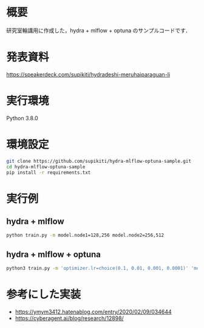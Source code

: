 # 概要
研究室輪講用に作成した，hydra + mlflow + optuna のサンプルコードです．

# 発表資料
https://speakerdeck.com/supikiti/hydradeshi-meruhaiparaguan-li

# 実行環境
Python 3.8.0

# 環境設定
```bash
git clone https://github.com/supikiti/hydra-mlflow-optuna-sample.git
cd hydra-mlflow-optuna-sample
pip install -r requirements.txt
```

# 実行例
## hydra + mlflow
```bash
python train.py -m model.node1=128,256 model.node2=256,512
```

## hydra + mlflow + optuna
```bash
python3 train.py -m 'optimizer.lr=choice(0.1, 0.01, 0.001, 0.0001)' 'model.node1=range(10, 500)'
```

# 参考にした実装
- https://ymym3412.hatenablog.com/entry/2020/02/09/034644
- https://cyberagent.ai/blog/research/12898/